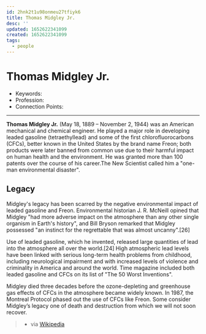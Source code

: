 ```yaml
---
id: 2hnk2t1u98onmeu27tfiyk6
title: Thomas Midgley Jr.
desc: ''
updated: 1652622341099
created: 1652622341099
tags:
  - people
---
```


# Thomas Midgley Jr.

- Keywords:
- Profession:
- Connection Points:

---

**Thomas Midgley Jr.** (May 18, 1889 – November 2, 1944) was an American mechanical and chemical engineer. He played a major role in developing leaded gasoline (tetraethyllead) and some of the first chlorofluorocarbons (CFCs), better known in the United States by the brand name Freon; both products were later banned from common use due to their harmful impact on human health and the environment. He was granted more than 100 patents over the course of his career.The New Scientist called him a "one-man environmental disaster". 

## Legacy

Midgley's legacy has been scarred by the negative environmental impact of leaded gasoline and Freon. Environmental historian J. R. McNeill opined that Midgley "had more adverse impact on the atmosphere than any other single organism in Earth's history", and Bill Bryson remarked that Midgley possessed "an instinct for the regrettable that was almost uncanny".[26]

Use of leaded gasoline, which he invented, released large quantities of lead into the atmosphere all over the world.[24] High atmospheric lead levels have been linked with serious long-term health problems from childhood, including neurological impairment and with increased levels of violence and criminality in America and around the world. Time magazine included both leaded gasoline and CFCs on its list of "The 50 Worst Inventions".

Midgley died three decades before the ozone-depleting and greenhouse gas effects of CFCs in the atmosphere became widely known. In 1987, the Montreal Protocol phased out the use of CFCs like Freon. Some consider Midgley’s legacy one of death and destruction from which we will not soon recover. 

> - via [Wikipedia](https://en.wikipedia.org/wiki/Thomas%20Midgley%20Jr.)
